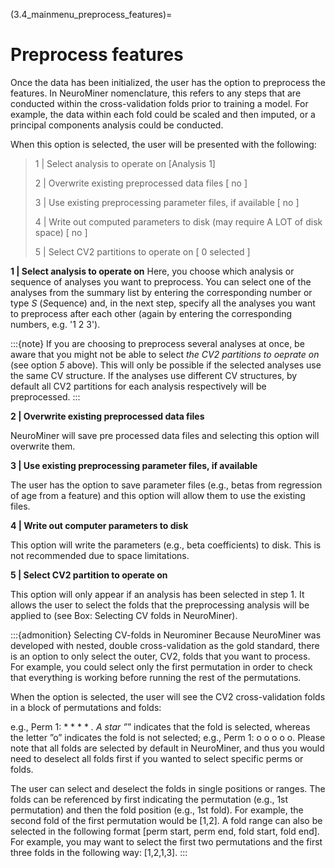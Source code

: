 (3.4_mainmenu_preprocess_features)=
# Preprocess features

Once the data has been initialized, the user has the option to preprocess the features. In NeuroMiner nomenclature, this refers to any steps that are conducted within the cross-validation folds prior to training a model. For example, the data within each fold could be scaled and then imputed, or a principal components analysis could be conducted.

When this option is selected, the user will be presented with the following:

> 1 | Select analysis to operate on [Analysis 1]
>
> 2 | Overwrite existing preprocessed data files [ no ]
>
> 3 | Use existing preprocessing parameter files, if available [ no ]
>
> 4 | Write out computed parameters to disk (may require A LOT of disk space) [ no ]
>
> 5 | Select CV2 partitions to operate on [ 0 selected ]

**1 | Select analysis to operate on**
Here, you choose which analysis or sequence of analyses you want to preprocess. You can select one of the analyses from the summary list by entering the corresponding number or type *S* (*S*equence) and, in the next step, specify all the analyses you want to preprocess after each other (again by entering the corresponding numbers, e.g. '1 2 3').

:::{note}
If you are choosing to preprocess several analyses at once, be aware that you might not be able to select *the CV2 partitions to oeprate on* (see option *5* above). This will only be possible if the selected analyses use the same CV structure. If the analyses use different CV structures, by default all CV2 partitions for each analysis respectively will be preprocessed.
:::

**2 | Overwrite existing preprocessed data files**

NeuroMiner will save pre processed data files and selecting this option will overwrite them.

**3 | Use existing preprocessing parameter files, if available**

The user has the option to save parameter files (e.g., betas from regression of age from a feature) and this option will allow them to use the existing files.

**4 | Write out computer parameters to disk**

This option will write the parameters (e.g., beta coefficients) to disk. This is not recommended due to space limitations.

**5 | Select CV2 partition to operate on**

This option will only appear if an analysis has been selected in step 1. It allows the user to select the folds that the preprocessing analysis will be applied to (see Box: Selecting CV folds in NeuroMiner).

:::{admonition} Selecting CV-folds in Neurominer
Because NeuroMiner was developed with nested, double cross-validation as the gold standard, there is an option to only select the outer, CV2, folds that you want to process. For example, you could select only the first permutation in order to check that everything is working before running the rest of the permutations.

When the option is selected, the user will see the CV2 cross-validation folds in a block of permutations and folds:

e.g., Perm 1: * * * * *. A star ”*” indicates that the fold is selected, whereas the letter ”o” indicates the fold is not selected; e.g., Perm 1: o o o o o. Please note that all folds are selected by default in NeuroMiner, and thus you would need to deselect all folds first if you wanted to select specific perms or folds.

The user can select and deselect the folds in single positions or ranges. The folds can be referenced by first indicating the permutation (e.g., 1st permutation) and then the fold position (e.g., 1st fold). For example, the second fold of the first permutation would be [1,2]. A fold range can also be selected in the following format [perm start, perm end, fold start, fold end]. For example, you may want to select the first two permutations and the first three folds in the following way: [1,2,1,3].
:::
